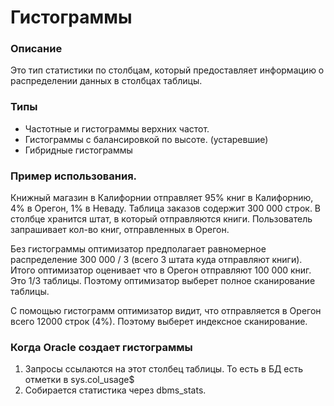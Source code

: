 # Гистограммы



### Описание
Это тип статистики по столбцам, который предоставляет информацию о распределении данных в столбцах таблицы.


### Типы
  - Частотные и гистограммы верхних частот.
  - Гистограммы с балансировкой по высоте. (устаревшие)
  - Гибридные гистограммы
  
  
### Пример использования. 
Книжный магазин в Калифорнии отправляет 95% книг в Калифорнию, 4% в Орегон, 1% в Неваду. 
Таблица заказов содержит 300 000 строк. В столбце хранится штат, в который отправляются книги.
Пользователь запрашивает кол-во книг, отправленных в Орегон.

Без гистограммы оптимизатор предполагает равномерное распределение 300 000 / 3 (всего 3 штата куда отправляют книги).
Итого оптимизатор оценивает что в Орегон отправляют 100 000 книг. Это 1/3 таблицы. Поэтому оптимизатор выберет полное сканирование таблицы.

С помощью гистограмм оптимизатор видит, что отправляется в Орегон всего 12000 строк (4%). Поэтому выберет индексное сканирование.


### Когда Oracle создает гистограммы
  1. Запросы ссылаются на этот столбец таблицы. То есть в БД есть отметки в sys.col_usage$
  2. Собирается статистика через dbms_stats.